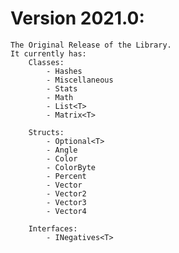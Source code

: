# Version 2021.0:
    The Original Release of the Library.
    It currently has:
        Classes:
            - Hashes
            - Miscellaneous
            - Stats
            - Math
            - List<T>
            - Matrix<T>
            
        Structs:
            - Optional<T>
            - Angle
            - Color
            - ColorByte
            - Percent
            - Vector
            - Vector2
            - Vector3
            - Vector4
            
        Interfaces:
            - INegatives<T>
